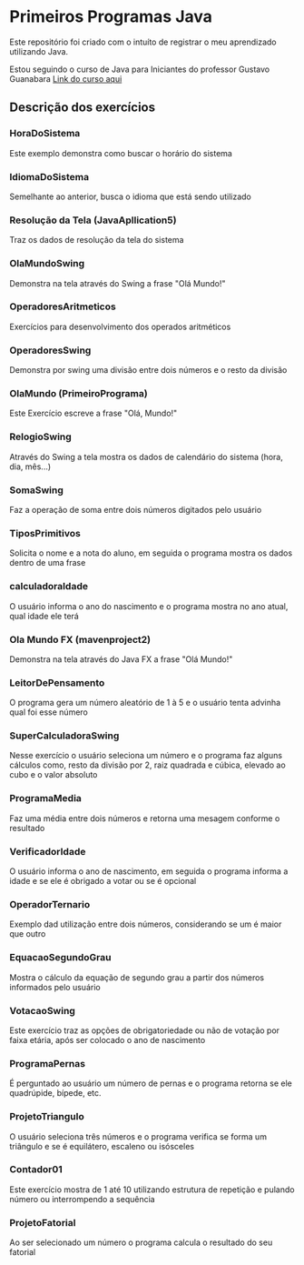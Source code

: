 # Primeiros Programas Java
Este repositório foi criado com o intuíto de registrar o meu aprendizado utilizando Java.

Estou seguindo o curso de Java para Iniciantes do professor Gustavo Guanabara [Link do curso aqui](https://www.youtube.com/playlist?list=PLHz_AreHm4dkI2ZdjTwZA4mPMxWTfNSpR)

## Descrição dos exercícios
### HoraDoSistema
Este exemplo demonstra como buscar o horário do sistema

### IdiomaDoSistema
Semelhante ao anterior, busca o idioma que está sendo utilizado

### Resolução da Tela (JavaApllication5)
Traz os dados de resolução da tela do sistema

### OlaMundoSwing
Demonstra na tela através do Swing a frase "Olá Mundo!"

### OperadoresAritmeticos
Exercícios para desenvolvimento dos operados aritméticos

### OperadoresSwing
Demonstra por swing uma divisão entre dois números e o resto da divisão

### OlaMundo (PrimeiroPrograma)
Este Exercício escreve a frase "Olá, Mundo!"

### RelogioSwing
Através do Swing a tela mostra os dados de calendário do sistema (hora, dia, mês...)

### SomaSwing
Faz a operação de soma entre dois números digitados pelo usuário

### TiposPrimitivos
Solicita o nome e a nota do aluno, em seguida o programa mostra os dados dentro de uma frase

### calculadoraIdade
O usuário informa o ano do nascimento e o programa mostra no ano atual, qual idade ele terá

### Ola Mundo FX (mavenproject2)
Demonstra na tela através do Java FX a frase "Olá Mundo!"

### LeitorDePensamento
O programa gera um número aleatório de 1 à 5 e o usuário tenta advinha qual foi esse número

### SuperCalculadoraSwing
Nesse exercício o usuário seleciona um número e o programa faz alguns cálculos como, resto da divisão por 2, raiz quadrada e cúbica, elevado ao cubo e o valor absoluto

### ProgramaMedia
Faz uma média entre dois números e retorna uma mesagem conforme o resultado

### VerificadorIdade
O usuário informa o ano de nascimento, em seguida o programa informa a idade e se ele é obrigado a votar ou se é opcional

### OperadorTernario
Exemplo dad utilização entre dois números, considerando se um é maior que outro

### EquacaoSegundoGrau
Mostra o cálculo da equação de segundo grau a partir dos números informados pelo usuário

### VotacaoSwing
Este exercício traz as opções de obrigatoriedade ou não de votação por faixa etária, após ser colocado o ano de nascimento

### ProgramaPernas
É perguntado ao usuário um número de pernas e o programa retorna se ele quadrúpide, bípede, etc.

### ProjetoTriangulo
O usuário seleciona três números e o programa verifica se forma um triângulo e se é equilátero, escaleno ou isósceles

### Contador01
Este exercício mostra de 1 até 10 utilizando estrutura de repetição e pulando número ou interrompendo a sequência

### ProjetoFatorial
Ao ser selecionado um número o programa calcula o resultado do seu fatorial
